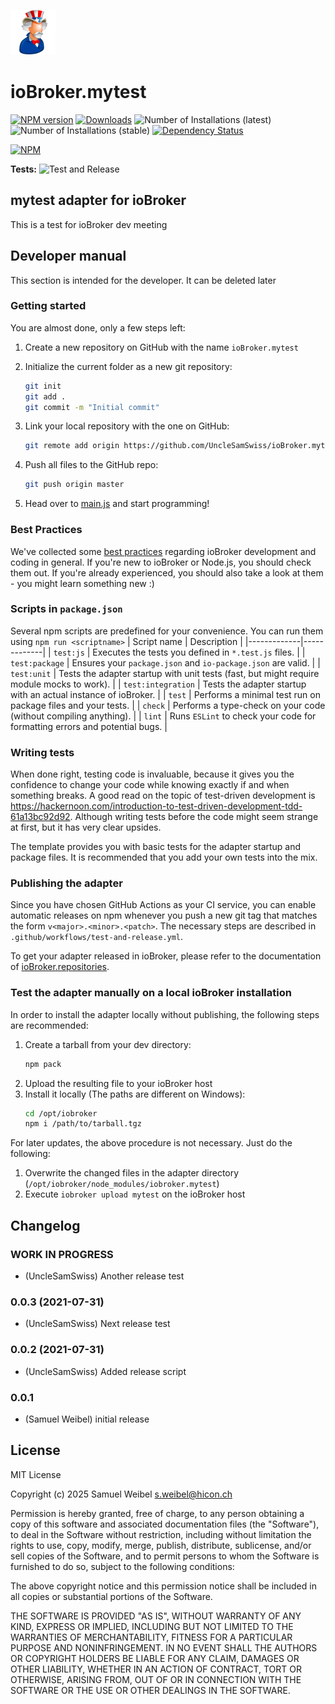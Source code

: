 ![Logo](admin/mytest.png)
# ioBroker.mytest

[![NPM version](https://img.shields.io/npm/v/iobroker.mytest.svg)](https://www.npmjs.com/package/iobroker.mytest)
[![Downloads](https://img.shields.io/npm/dm/iobroker.mytest.svg)](https://www.npmjs.com/package/iobroker.mytest)
![Number of Installations (latest)](https://iobroker.live/badges/mytest-installed.svg)
![Number of Installations (stable)](https://iobroker.live/badges/mytest-stable.svg)
[![Dependency Status](https://img.shields.io/david/UncleSamSwiss/iobroker.mytest.svg)](https://david-dm.org/UncleSamSwiss/iobroker.mytest)

[![NPM](https://nodei.co/npm/iobroker.mytest.png?downloads=true)](https://nodei.co/npm/iobroker.mytest/)

**Tests:** ![Test and Release](https://github.com/UncleSamSwiss/ioBroker.mytest/workflows/Test%20and%20Release/badge.svg)

## mytest adapter for ioBroker

This is a test for ioBroker dev meeting

## Developer manual
This section is intended for the developer. It can be deleted later

### Getting started

You are almost done, only a few steps left:
1. Create a new repository on GitHub with the name `ioBroker.mytest`
1. Initialize the current folder as a new git repository:  
	```bash
	git init
	git add .
	git commit -m "Initial commit"
	```
1. Link your local repository with the one on GitHub:  
	```bash
	git remote add origin https://github.com/UncleSamSwiss/ioBroker.mytest
	```

1. Push all files to the GitHub repo:  
	```bash
	git push origin master
	```

1. Head over to [main.js](main.js) and start programming!

### Best Practices
We've collected some [best practices](https://github.com/ioBroker/ioBroker.repositories#development-and-coding-best-practices) regarding ioBroker development and coding in general. If you're new to ioBroker or Node.js, you should
check them out. If you're already experienced, you should also take a look at them - you might learn something new :)

### Scripts in `package.json`
Several npm scripts are predefined for your convenience. You can run them using `npm run <scriptname>`
| Script name | Description |
|-------------|-------------|
| `test:js` | Executes the tests you defined in `*.test.js` files. |
| `test:package` | Ensures your `package.json` and `io-package.json` are valid. |
| `test:unit` | Tests the adapter startup with unit tests (fast, but might require module mocks to work). |
| `test:integration` | Tests the adapter startup with an actual instance of ioBroker. |
| `test` | Performs a minimal test run on package files and your tests. |
| `check` | Performs a type-check on your code (without compiling anything). |
| `lint` | Runs `ESLint` to check your code for formatting errors and potential bugs. |

### Writing tests
When done right, testing code is invaluable, because it gives you the 
confidence to change your code while knowing exactly if and when 
something breaks. A good read on the topic of test-driven development 
is https://hackernoon.com/introduction-to-test-driven-development-tdd-61a13bc92d92. 
Although writing tests before the code might seem strange at first, but it has very 
clear upsides.

The template provides you with basic tests for the adapter startup and package files.
It is recommended that you add your own tests into the mix.

### Publishing the adapter
Since you have chosen GitHub Actions as your CI service, you can 
enable automatic releases on npm whenever you push a new git tag that matches the form 
`v<major>.<minor>.<patch>`. The necessary steps are described in `.github/workflows/test-and-release.yml`.

To get your adapter released in ioBroker, please refer to the documentation 
of [ioBroker.repositories](https://github.com/ioBroker/ioBroker.repositories#requirements-for-adapter-to-get-added-to-the-latest-repository).

### Test the adapter manually on a local ioBroker installation
In order to install the adapter locally without publishing, the following steps are recommended:
1. Create a tarball from your dev directory:  
	```bash
	npm pack
	```
1. Upload the resulting file to your ioBroker host
1. Install it locally (The paths are different on Windows):
	```bash
	cd /opt/iobroker
	npm i /path/to/tarball.tgz
	```

For later updates, the above procedure is not necessary. Just do the following:
1. Overwrite the changed files in the adapter directory (`/opt/iobroker/node_modules/iobroker.mytest`)
1. Execute `iobroker upload mytest` on the ioBroker host

## Changelog

### **WORK IN PROGRESS**
* (UncleSamSwiss) Another release test

### 0.0.3 (2021-07-31)
* (UncleSamSwiss) Next release test

### 0.0.2 (2021-07-31)
* (UncleSamSwiss) Added release script

### 0.0.1
* (Samuel Weibel) initial release

## License
MIT License

Copyright (c) 2025 Samuel Weibel <s.weibel@hicon.ch>

Permission is hereby granted, free of charge, to any person obtaining a copy
of this software and associated documentation files (the "Software"), to deal
in the Software without restriction, including without limitation the rights
to use, copy, modify, merge, publish, distribute, sublicense, and/or sell
copies of the Software, and to permit persons to whom the Software is
furnished to do so, subject to the following conditions:

The above copyright notice and this permission notice shall be included in all
copies or substantial portions of the Software.

THE SOFTWARE IS PROVIDED "AS IS", WITHOUT WARRANTY OF ANY KIND, EXPRESS OR
IMPLIED, INCLUDING BUT NOT LIMITED TO THE WARRANTIES OF MERCHANTABILITY,
FITNESS FOR A PARTICULAR PURPOSE AND NONINFRINGEMENT. IN NO EVENT SHALL THE
AUTHORS OR COPYRIGHT HOLDERS BE LIABLE FOR ANY CLAIM, DAMAGES OR OTHER
LIABILITY, WHETHER IN AN ACTION OF CONTRACT, TORT OR OTHERWISE, ARISING FROM,
OUT OF OR IN CONNECTION WITH THE SOFTWARE OR THE USE OR OTHER DEALINGS IN THE
SOFTWARE.
